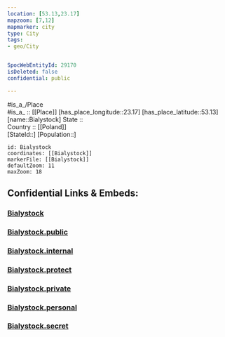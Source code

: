```yaml
---
location: [53.13,23.17] 
mapzoom: [7,12] 
mapmarker: city 
type: City
tags:
- geo/City


SpocWebEntityId: 29170
isDeleted: false
confidential: public

---
```

#is_a_/Place  
#is_a_ :: [[Place]] 
[has_place_longitude::23.17] 
[has_place_latitude::53.13] 
[name::Bialystock] 
State ::  
Country :: [[Poland]]  
[StateId::] 
[Population::] 



```leaflet
id: Bialystock
coordinates: [[Bialystock]] 
markerFile: [[Bialystock]] 
defaultZoom: 11 
maxZoom: 18
```


## Confidential Links & Embeds: 

### [Bialystock](/_Standards/Earth/Continent/Europe/Europe~East/Poland/Provinces~Poland/Podlachian/City/Bialystock.md) 

### [Bialystock.public](/_public/Earth/Continent/Europe/Europe~East/Poland/Provinces~Poland/Podlachian/City/Bialystock.public.md) 

### [Bialystock.internal](/_internal/Earth/Continent/Europe/Europe~East/Poland/Provinces~Poland/Podlachian/City/Bialystock.internal.md) 

### [Bialystock.protect](/_protect/Earth/Continent/Europe/Europe~East/Poland/Provinces~Poland/Podlachian/City/Bialystock.protect.md) 

### [Bialystock.private](/_private/Earth/Continent/Europe/Europe~East/Poland/Provinces~Poland/Podlachian/City/Bialystock.private.md) 

### [Bialystock.personal](/_personal/Earth/Continent/Europe/Europe~East/Poland/Provinces~Poland/Podlachian/City/Bialystock.personal.md) 

### [Bialystock.secret](/_secret/Earth/Continent/Europe/Europe~East/Poland/Provinces~Poland/Podlachian/City/Bialystock.secret.md)

